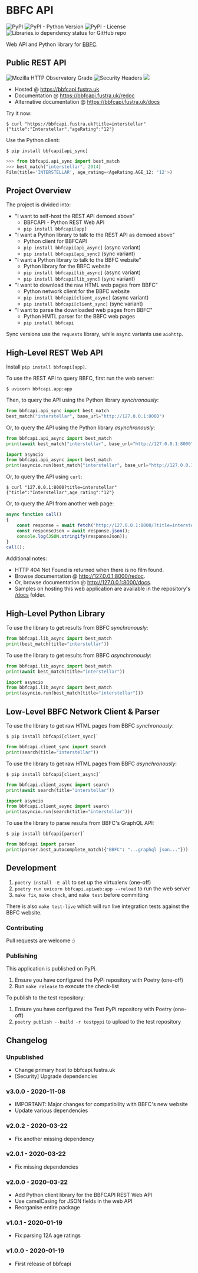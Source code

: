 # BBFC API

![PyPI](https://img.shields.io/pypi/v/bbfcapi)
![PyPI - Python Version](https://img.shields.io/pypi/pyversions/bbfcapi)
![PyPI - License](https://img.shields.io/pypi/l/bbfcapi)
![Libraries.io dependency status for GitHub repo](https://img.shields.io/librariesio/github/fustra/bbfcapi)

Web API and Python library for [BBFC](https://bbfc.co.uk/).

## Public REST API

![Mozilla HTTP Observatory Grade](https://img.shields.io/mozilla-observatory/grade-score/bbfcapi.fustra.uk?publish)
![Security Headers](https://img.shields.io/security-headers?url=https%3A%2F%2Fbbfcapi.fustra.uk%2Fhealthz)
<a href="https://uptime.statuscake.com/?TestID=SgEZQ2v2KF" title="bbfcapi uptime report">
    <img src="https://app.statuscake.com/button/index.php?Track=K7juwHfXel&Days=7&Design=6"/>
</a>

* Hosted @ <https://bbfcapi.fustra.uk>
* Documentation @ <https://bbfcapi.fustra.uk/redoc>
* Alternative documentation @ <https://bbfcapi.fustra.uk/docs>

Try it now:

```console
$ curl "https://bbfcapi.fustra.uk?title=interstellar"
{"title":"Interstellar","ageRating":"12"}
```

Use the Python client:

```console
$ pip install bbfcapi[api_sync]
```

```py
>>> from bbfcapi.api_sync import best_match
>>> best_match("interstellar", 2014)
Film(title='INTERSTELLAR', age_rating=<AgeRating.AGE_12: '12'>)
```

## Project Overview

The project is divided into:

* "I want to self-host the REST API demoed above"
    * BBFCAPI - Python REST Web API
    * `pip install bbfcapi[app]`
* "I want a Python library to talk to the REST API as demoed above"
    * Python client for BBFCAPI
    * `pip install bbfcapi[api_async]` (async variant)
    * `pip install bbfcapi[api_sync]` (sync variant)
* "I want a Python library to talk to the BBFC website"
    * Python library for the BBFC website
    * `pip install bbfcapi[lib_async]` (async variant)
    * `pip install bbfcapi[lib_sync]` (sync variant)
* "I want to download the raw HTML web pages from BBFC"
    * Python network client for the BBFC website
    * `pip install bbfcapi[client_async]` (async variant)
    * `pip install bbfcapi[client_sync]` (sync variant)
* "I want to parse the downloaded web pages from BBFC"
    * Python HMTL parser for the BBFC web pages
    * `pip install bbfcapi`

Sync versions use the `requests` library, while async variants use `aiohttp`.

## High-Level REST Web API

Install `pip install bbfcapi[app]`.

To use the REST API to query BBFC, first run the web server:

```console
$ uvicorn bbfcapi.app:app
```

Then, to query the API using the Python library *synchronously*:

```py
from bbfcapi.api_sync import best_match
best_match("interstellar", base_url="http://127.0.0.1:8000")
```

Or, to query the API using the Python library *asynchronously*:

```py
from bbfcapi.api_async import best_match
print(await best_match("interstellar", base_url="http://127.0.0.1:8000"))
```

```py
import asyncio
from bbfcapi.api_async import best_match
print(asyncio.run(best_match("interstellar", base_url="http://127.0.0.1:8000")))
```

Or, to query the API using `curl`:

```console
$ curl "127.0.0.1:8000?title=interstellar"
{"title":"Interstellar",age_rating":"12"}
```

Or, to query the API from another web page:

```js
async function call()
{
    const response = await fetch('http://127.0.0.1:8000/?title=interstellar');
    const responseJson = await response.json();
    console.log(JSON.stringify(responseJson));
}
call();
```

Additional notes:

* HTTP 404 Not Found is returned when there is no film found.
* Browse documentation @ <http://127.0.0.1:8000/redoc>.
* Or, browse documentation @ <http://127.0.0.1:8000/docs>.
* Samples on hosting this web application are available in the repository's [/docs](/docs) folder.

## High-Level Python Library

To use the library to get results from BBFC *synchronously*:

```py
from bbfcapi.lib_async import best_match
print(best_match(title="interstellar"))
```

To use the library to get results from BBFC *asynchronously*:

```py
from bbfcapi.lib_async import best_match
print(await best_match(title="interstellar"))
```

```py
import asyncio
from bbfcapi.lib_async import best_match
print(asyncio.run(best_match(title="interstellar")))
```

## Low-Level BBFC Network Client & Parser

To use the library to get raw HTML pages from BBFC *synchronously*:

```console
$ pip install bbfcapi[client_sync]`
```

```py
from bbfcapi.client_sync import search
print(search(title="interstellar"))
```

To use the library to get raw HTML pages from BBFC *asynchronously*:

```console
$ pip install bbfcapi[client_async]`
```

```py
from bbfcapi.client_async import search
print(await search(title="interstellar"))
```

```py
import asyncio
from bbfcapi.client_async import search
print(asyncio.run(search(title="interstellar")))
```

To use the library to parse results from BBFC's GraphQL API:

```console
$ pip install bbfcapi[parser]`
```

```py
from bbfcapi import parser
print(parser.best_autocomplete_match({"BBFC": "...graphql json..."}))
```

## Development

1. `poetry install -E all` to set up the virtualenv (one-off)
2. `poetry run uvicorn bbfcapi.apiweb:app --reload` to run the web server
3. `make fix`, `make check`, and `make test` before committing

There is also `make test-live` which will run live integration tests against
the BBFC website.

### Contributing

Pull requests are welcome :)

### Publishing

This application is published on PyPi.

1. Ensure you have configured the PyPi repository with Poetry (one-off)
2. Run `make release` to execute the check-list

To publish to the test repository:

1. Ensure you have configured the Test PyPi repository with Poetry (one-off)
2. `poetry publish --build -r testpypi` to upload to the test repository

## Changelog

### Unpublished

- Change primary host to bbfcapi.fustra.uk
- [Security] Upgrade dependencies

### v3.0.0 - 2020-11-08

- IMPORTANT: Major changes for compatibility with BBFC's new website
- Update various dependencies

### v2.0.2 - 2020-03-22

- Fix another missing dependency

### v2.0.1 - 2020-03-22

- Fix missing dependencies

### v2.0.0 - 2020-03-22

- Add Python client library for the BBFCAPI REST Web API
- Use camelCasing for JSON fields in the web API
- Reorganise entire package

### v1.0.1 - 2020-01-19

- Fix parsing 12A age ratings

### v1.0.0 - 2020-01-19

- First release of bbfcapi
